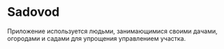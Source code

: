 # Sadovod

Приложение используется людьми, занимающимися своими дачами, огородами и садами для упрощения управлением участка.